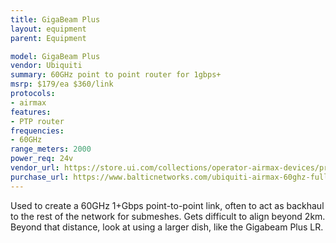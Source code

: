 ```yaml
---
title: GigaBeam Plus
layout: equipment
parent: Equipment

model: GigaBeam Plus
vendor: Ubiquiti
summary: 60GHz point to point router for 1gbps+
msrp: $179/ea $360/link
protocols:
- airmax
features:
- PTP router
frequencies:
- 60GHz
range_meters: 2000
power_req: 24v
vendor_url: https://store.ui.com/collections/operator-airmax-devices/products/airmax-gigabeam-plus-60-ghz-radio
purchase_url: https://www.balticnetworks.com/ubiquiti-airmax-60ghz-full-link-with-gigabit-performance
---
```


Used to create a 60GHz 1+Gbps point-to-point link, often to act as backhaul to the rest of the network for submeshes. Gets difficult to align beyond 2km. Beyond that distance, look at using a larger dish, like the Gigabeam Plus LR.
